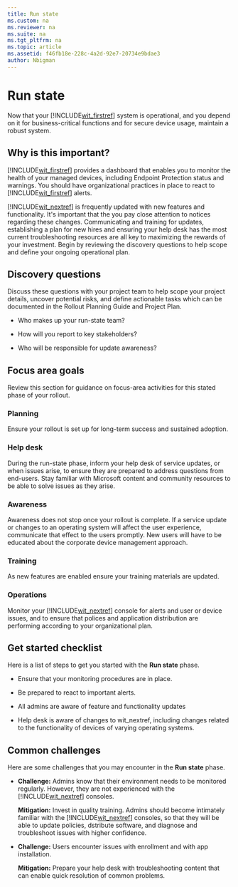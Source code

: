 ```yaml
---
title: Run state
ms.custom: na
ms.reviewer: na
ms.suite: na
ms.tgt_pltfrm: na
ms.topic: article
ms.assetid: f46fb18e-228c-4a2d-92e7-20734e9bdae3
author: Nbigman
---
```

# Run state
Now that your [!INCLUDE[wit_firstref](./includes/wit_firstref_md.md)] system is operational, and you depend on it for business-critical functions and for secure device usage, maintain a robust system.

## Why is this important?
[!INCLUDE[wit_firstref](./includes/wit_firstref_md.md)] provides a dashboard that enables you to monitor the health of your managed devices, including Endpoint Protection status and warnings. You should have organizational practices in place to react to [!INCLUDE[wit_firstref](./includes/wit_firstref_md.md)] alerts.

[!INCLUDE[wit_nextref](./includes/wit_nextref_md.md)] is frequently updated with new features and functionality. It's important that the you pay close attention to notices regarding these changes.
Communicating and training for updates, establishing a plan for new hires and ensuring your help desk has the most current troubleshooting resources are all key to maximizing the rewards of your investment.
Begin by reviewing the discovery questions to help scope and define your ongoing operational plan.

## Discovery questions
Discuss these questions with your project team to help scope your project details, uncover potential risks, and define actionable tasks which can be documented in the  Rollout Planning Guide and Project Plan.

-   Who makes up your  run-state team?

-   How will you report to key stakeholders?

-   Who will be responsible for update awareness?

## Focus area goals
Review this section for guidance on focus-area activities for this stated phase of your rollout.

### Planning
Ensure your rollout is set up for long-term success and sustained adoption.

### Help desk
During the run-state phase, inform your help desk of service updates, or  when issues arise, to ensure they are prepared to address questions from end-users. Stay familiar with Microsoft content and community resources to be able to solve issues as they arise.

### Awareness
Awareness does not stop once your rollout is complete. If a service update or changes to an operating system will affect the user experience, communicate that effect to the users promptly. New users will have to be educated about the corporate device management approach.

### Training
As new features are enabled ensure your training materials are updated.

### Operations
Monitor your [!INCLUDE[wit_nextref](./includes/wit_nextref_md.md)] console for alerts and user or device issues, and to ensure that polices and application distribution are performing according to your organizational plan.

## Get started checklist
Here is a list of steps to get you started with the **Run state** phase.

-   Ensure that your monitoring procedures are in place.

-   Be prepared to react to important alerts.

-   All admins are aware of feature and functionality updates

-   Help desk is aware of changes to wit_nextref, including changes related to the functionality of devices of varying operating systems.

## Common challenges
Here are some  challenges that you may encounter in the **Run state** phase.

-   **Challenge:** Admins know that their environment needs to be monitored regularly. However, they are not experienced with the [!INCLUDE[wit_nextref](./includes/wit_nextref_md.md)] consoles.

    **Mitigation:** Invest in quality training. Admins should become intimately familiar with the [!INCLUDE[wit_nextref](./includes/wit_nextref_md.md)] consoles, so that they will be able to update policies, dstribute software, and diagnose and troubleshoot issues with higher confidence.

-   **Challenge:** Users encounter issues with enrollment and with app installation.

    **Mitigation:** Prepare your help desk with troubleshooting content that can enable quick resolution of common problems.

